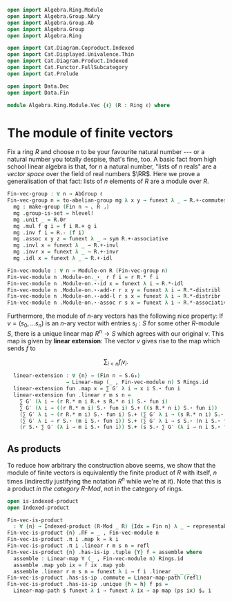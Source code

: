 ```agda
open import Algebra.Ring.Module
open import Algebra.Group.NAry
open import Algebra.Group.Ab
open import Algebra.Group
open import Algebra.Ring

open import Cat.Diagram.Coproduct.Indexed
open import Cat.Displayed.Univalence.Thin
open import Cat.Diagram.Product.Indexed
open import Cat.Functor.FullSubcategory
open import Cat.Prelude

open import Data.Dec
open import Data.Fin

module Algebra.Ring.Module.Vec {ℓ} (R : Ring ℓ) where
```

<!--
```agda
private module R = Ring-on (R .snd)
open make-group
open Module hiding (module R ; module G ; G₀)
```
-->

# The module of finite vectors

Fix a ring $R$ and choose $n$ to be your favourite natural number --- or
a natural number you totally despise, that's fine, too. A basic fact
from high school linear algebra is that, for $n$ a natural number,
"lists of $n$ reals" are a _vector space_ over the field of real numbers
$\RR$. Here we prove a generalisation of that fact: lists of $n$
elements of $R$ are a module over $R$.

```agda
Fin-vec-group : ∀ n → AbGroup ℓ
Fin-vec-group n = to-abelian-group mg λ x y → funext λ _ → R.+-commutes where
  mg : make-group (Fin n → ⌞ R ⌟)
  mg .group-is-set = hlevel!
  mg .unit _ = R.0r
  mg .mul f g i = f i R.+ g i
  mg .inv f i = R.- (f i)
  mg .assoc x y z = funext λ _ → sym R.+-associative
  mg .invl x = funext λ _ → R.+-invl
  mg .invr x = funext λ _ → R.+-invr
  mg .idl x = funext λ _ → R.+-idl

Fin-vec-module : ∀ n → Module-on R (Fin-vec-group n)
Fin-vec-module n .Module-on._⋆_ r f i = r R.* f i
Fin-vec-module n .Module-on.⋆-id x = funext λ i → R.*-idl
Fin-vec-module n .Module-on.⋆-add-r r x y = funext λ i → R.*-distribl
Fin-vec-module n .Module-on.⋆-add-l r s x = funext λ i → R.*-distribr
Fin-vec-module n .Module-on.⋆-assoc r s x = funext λ i → R.*-associative
```

Furthermore, the module of $n$-ary vectors has the following nice
property: If $v = (s_0, ... s_n)$ is an $n$-ary vector with entries $s_i
: S$ for some other $R$-module $S$, there is a unique linear map $R^n
\to S$ which agrees with our original $v$.  This map is given by
**linear extension**: The vector $v$ gives rise to the map which sends
$f$ to

$$
\sum_{i < n} f_iv_i\text{.}
$$

<!--
```agda
module _ {ℓ′} (S : Module ℓ′ R) where
  private
    module S = Module S
    G′ = S .fst .object .snd

  ∑-distr : ∀ {n} r (f : Fin n → S.G₀)
          → r S.⋆ ∑ G′ f
          ≡ ∑ G′ λ i → r S.⋆ f i
  ∑-distr {n = zero} r f = S.⋆-group-hom.pres-id _
  ∑-distr {n = suc n} r f =
    r S.⋆ (f fzero S.+ ∑ G′ (λ e → f (fsuc e)))            ≡⟨ S.⋆-add-r r (f fzero) _ ⟩
    (r S.⋆ f fzero) S.+ ⌜ r S.⋆ ∑ G′ (λ e → f (fsuc e)) ⌝  ≡⟨ ap! (∑-distr {n} r (λ e → f (fsuc e))) ⟩
    (r S.⋆ f fzero) S.+ ∑ G′ (λ i → r S.⋆ f (fsuc i))      ∎
```
-->

```agda
  linear-extension : ∀ {n} → (Fin n → S.G₀)
                   → Linear-map (_ , Fin-vec-module n) S Rings.id
  linear-extension fun .map x = ∑ G′ λ i → x i S.⋆ fun i
  linear-extension fun .linear r m s n =
    ∑ G′ (λ i → (r R.* m i R.+ s R.* n i) S.⋆ fun i)                          ≡⟨ ap (∑ G′) (funext λ i → S.⋆-add-l (r R.* m i) (s R.* n i) (fun i)) ⟩
    ∑ G′ (λ i → ((r R.* m i) S.⋆ fun i) S.+ ((s R.* n i) S.⋆ fun i))          ≡⟨ ∑-split G′ (S .fst .witness) (λ i → (r R.* m i) S.⋆ fun i) (λ i → (s R.* n i) S.⋆ fun i) ⟩
    (∑ G′ λ i → (r R.* m i) S.⋆ fun i) S.+ (∑ G′ λ i → (s R.* n i) S.⋆ fun i) ≡˘⟨ ap₂ S._+_ (ap (∑ G′) (funext λ i → S.⋆-assoc r (m i) (fun i))) (ap (∑ G′) (funext λ i → S.⋆-assoc s (n i) (fun i))) ⟩
    (∑ G′ λ i → r S.⋆ (m i S.⋆ fun i)) S.+ (∑ G′ λ i → s S.⋆ (n i S.⋆ fun i)) ≡˘⟨ ap₂ S._+_ (∑-distr r λ i → m i S.⋆ fun i) (∑-distr s λ i → n i S.⋆ fun i) ⟩
    (r S.⋆ ∑ G′ (λ i → m i S.⋆ fun i)) S.+ (s S.⋆ ∑ G′ (λ i → n i S.⋆ fun i)) ∎
```

## As products

To reduce how arbitrary the construction above seems, we show that the
module of finite vectors is equivalently the finite product of $R$ with
itself, $n$ times (indirectly justifying the notation $R^n$ while we're
at it). Note that this is a product _in the category $R$-Mod_, not in
the category of rings.

```agda
open is-indexed-product
open Indexed-product

Fin-vec-is-product
  : ∀ {n} → Indexed-product (R-Mod _ R) {Idx = Fin n} λ _ → representable-module R
Fin-vec-is-product {n} .ΠF = _ , Fin-vec-module n
Fin-vec-is-product .π i .map k = k i
Fin-vec-is-product .π i .linear r m s n = refl
Fin-vec-is-product {n} .has-is-ip .tuple {Y} f = assemble where
  assemble : Linear-map Y (_ , Fin-vec-module n) Rings.id
  assemble .map yob ix = f ix .map yob
  assemble .linear r m s n = funext λ i → f i .linear _ _ _ _
Fin-vec-is-product .has-is-ip .commute = Linear-map-path (refl)
Fin-vec-is-product .has-is-ip .unique {h = h} f ps =
  Linear-map-path $ funext λ i → funext λ ix → ap map (ps ix) $ₚ i
```
